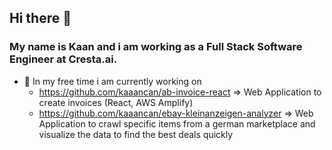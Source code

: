## Hi there 👋

### My name is Kaan and i am working as a Full Stack Software Engineer at Cresta.ai.

- 🔭 In my free time i am currently working on 
  -  https://github.com/kaaancan/ab-invoice-react => Web Application to create invoices (React, AWS Amplify)
  -  https://github.com/kaaancan/ebay-kleinanzeigen-analyzer => Web Application to crawl specific items from a german marketplace and visualize the data to find the best deals quickly

<!--
**kaaancan/kaaancan** is a ✨ _special_ ✨ repository because its `README.md` (this file) appears on your GitHub profile.

Here are some ideas to get you started:

- 🔭 I’m currently working on ...
- 🌱 I’m currently learning ...
- 👯 I’m looking to collaborate on ...
- 🤔 I’m looking for help with ...
- 💬 Ask me about ...
- 📫 How to reach me: ...
- 😄 Pronouns: ...
- ⚡ Fun fact: ...
-->
